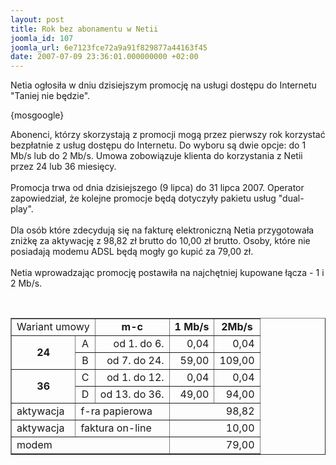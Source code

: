 ```yaml
---
layout: post
title: Rok bez abonamentu w Netii
joomla_id: 107
joomla_url: 6e7123fce72a9a91f829877a44163f45
date: 2007-07-09 23:36:01.000000000 +02:00
---
```

Netia ogłosiła w dniu dzisiejszym promocję na usługi dostępu do Internetu &quot;Taniej nie będzie&quot;.<p>{mosgoogle}</p><p>Abonenci, kt&oacute;rzy skorzystają z promocji mogą przez pierwszy rok korzystać bezpłatnie z usług dostępu do Internetu. Do wyboru są dwie opcje: do 1 Mb/s lub do 2 Mb/s. Umowa zobowiązuje klienta do korzystania z Netii przez 24 lub 36 miesięcy.<br /><br /> Promocja trwa od dnia dzisiejszego (9 lipca) do 31 lipca 2007. Operator zapowiedział, że kolejne promocje będą dotyczyły pakietu usług &quot;dual-play&quot;.<br /><br /> Dla os&oacute;b kt&oacute;re zdecydują się na fakturę elektroniczną Netia przygotowała zniżkę za aktywację z 98,82 zł brutto do 10,00 zł brutto. Osoby, kt&oacute;re nie posiadają modemu ADSL będą mogły go kupić za 79,00 zł.<br /><br />Netia wprowadzając promocję postawiła na najchętniej kupowane łącza - 1 i 2 Mb/s.</p> <br /> <table border="1"> <tbody> <tr> <td colspan="2"> Wariant umowy</td> <td align="center"> <strong>m-c</strong></td> <td align="center"><strong>1 Mb/s</strong></td> <td align="center"><strong>2Mb/s</strong></td></tr> <tr><td rowspan="2" align="center"><strong>24</strong></td><td align="center">A</td><td align="right">od 1. do 6.</td><td align="right">0,04</td><td align="right">0,04</td></tr> <tr><td align="center">B</td><td align="right">od 7. do 24.</td><td align="right">59,00</td><td align="right">109,00</td></tr> <tr><td rowspan="2" align="center"><strong>36</strong></td><td align="center">C</td><td align="right">od 1. do 12.</td><td align="right">0,04</td><td align="right">0,04</td></tr><tr><td align="center">D</td><td align="right">od 13. do 36.</td><td align="right">49,00</td><td align="right">94,00</td></tr><tr><td>aktywacja</td><td colspan="2">f-ra papierowa</td><td colspan="2" align="right">98,82</td></tr> <tr><td>aktywacja</td><td colspan="2">faktura on-line</td><td colspan="2" align="right">10,00</td></tr> <tr><td colspan="3">modem</td><td colspan="2" align="right">79,00</td></tr></tbody></table>
